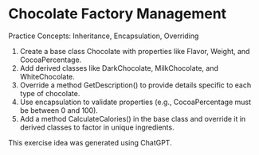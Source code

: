 # Chocolate Factory Management
Practice Concepts: Inheritance, Encapsulation, Overriding

1. Create a base class Chocolate with properties like Flavor, Weight, and CocoaPercentage.
2. Add derived classes like DarkChocolate, MilkChocolate, and WhiteChocolate.
3. Override a method GetDescription() to provide details specific to each type of chocolate.
4. Use encapsulation to validate properties (e.g., CocoaPercentage must be between 0 and 100).
5. Add a method CalculateCalories() in the base class and override it in derived classes to factor in unique ingredients.

This exercise idea was generated using ChatGPT.
